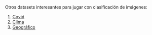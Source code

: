 Otros datasets interesantes para jugar con clasificación de imágenes:

1. [Covid](https://paperswithcode.com/dataset/chestx-ray8)
2. [Clima](https://data.mendeley.com/datasets/4drtyfjtfy/1)
3. [Geográfico](https://www.kaggle.com/datasets/puneet6060/intel-image-classification) 
